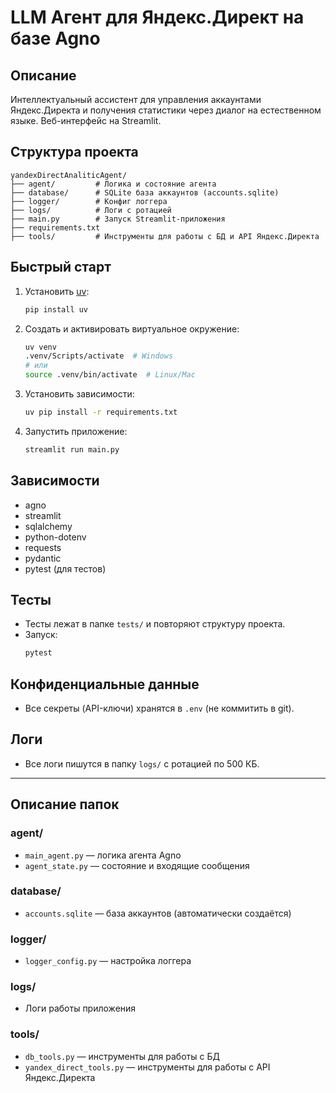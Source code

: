 # LLM Агент для Яндекс.Директ на базе Agno

## Описание
Интеллектуальный ассистент для управления аккаунтами Яндекс.Директа и получения статистики через диалог на естественном языке. Веб-интерфейс на Streamlit.

## Структура проекта
```
yandexDirectAnaliticAgent/
├── agent/         # Логика и состояние агента
├── database/      # SQLite база аккаунтов (accounts.sqlite)
├── logger/        # Конфиг логгера
├── logs/          # Логи с ротацией
├── main.py        # Запуск Streamlit-приложения
├── requirements.txt
├── tools/         # Инструменты для работы с БД и API Яндекс.Директа
```

## Быстрый старт
1. Установить [uv](https://github.com/astral-sh/uv):
   ```bash
   pip install uv
   ```
2. Создать и активировать виртуальное окружение:
   ```bash
   uv venv
   .venv/Scripts/activate  # Windows
   # или
   source .venv/bin/activate  # Linux/Mac
   ```
3. Установить зависимости:
   ```bash
   uv pip install -r requirements.txt
   ```
4. Запустить приложение:
   ```bash
   streamlit run main.py
   ```

## Зависимости
- agno
- streamlit
- sqlalchemy
- python-dotenv
- requests
- pydantic
- pytest (для тестов)

## Тесты
- Тесты лежат в папке `tests/` и повторяют структуру проекта.
- Запуск:
  ```bash
  pytest
  ```

## Конфиденциальные данные
- Все секреты (API-ключи) хранятся в `.env` (не коммитить в git).

## Логи
- Все логи пишутся в папку `logs/` с ротацией по 500 КБ.

---

## Описание папок

### agent/
- `main_agent.py` — логика агента Agno
- `agent_state.py` — состояние и входящие сообщения

### database/
- `accounts.sqlite` — база аккаунтов (автоматически создаётся)

### logger/
- `logger_config.py` — настройка логгера

### logs/
- Логи работы приложения

### tools/
- `db_tools.py` — инструменты для работы с БД
- `yandex_direct_tools.py` — инструменты для работы с API Яндекс.Директа 